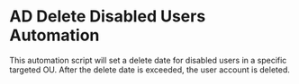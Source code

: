 # AD Delete Disabled Users Automation
This automation script will set a delete date for disabled users in a specific targeted OU. After the delete date is exceeded, the user account is deleted.
